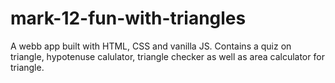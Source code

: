 # mark-12-fun-with-triangles
A webb app built with HTML, CSS and vanilla JS.
Contains a quiz on triangle, hypotenuse calulator,  triangle checker as well as area calculator for triangle. 
